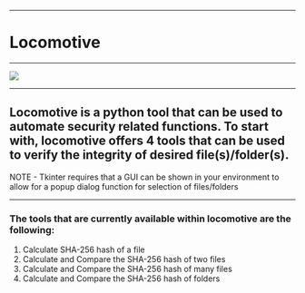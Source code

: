 ***
# Locomotive
***
![](https://media.giphy.com/media/v1.Y2lkPTc5MGI3NjExNThyd3I1dGxiODlkYm1weGkxeWxieDJubWtpdXo2N3M1emkzZ3NwciZlcD12MV9pbnRlcm5hbF9naWZfYnlfaWQmY3Q9Zw/8F3bK4aq1tCo0TLkf7/giphy.gif)
***

## Locomotive is a python tool that can be used to automate security related functions. To start with, locomotive offers 4 tools that can be used to verify the integrity of desired file(s)/folder(s). 
NOTE - Tkinter requires that a GUI can be shown in your environment to allow for a popup dialog function for selection of files/folders

***
### The tools that are currently available within locomotive are the following:

  1. Calculate SHA-256 hash of a file
  2. Calculate and Compare the SHA-256 hash of two files
  3. Calculate and Compare the SHA-256 hash of many files
  4. Calculate and Compare the SHA-256 hash of folders
